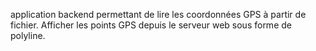 application backend permettant de lire les coordonnées GPS à partir de fichier.
Afficher les points GPS depuis le serveur web sous forme de polyline.